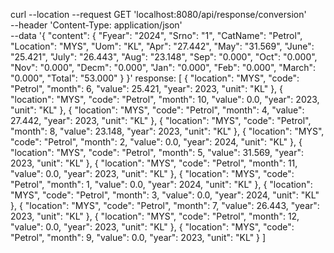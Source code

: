 curl --location --request GET 'localhost:8080/api/response/conversion' \
--header 'Content-Type: application/json' \
--data '{
    "content": {
        "Fyear": "2024",
        "Srno": "1",
        "CatName": "Petrol",
        "Location": "MYS",
        "Uom": "KL",
        "Apr": "27.442",
        "May": "31.569",
        "June": "25.421",
        "July": "26.443",
        "Aug": "23.148",
        "Sep": "0.000",
        "Oct": "0.000",
        "Nov": "0.000",
        "Decm": "0.000",
        "Jan": "0.000",
        "Feb": "0.000",
        "March": "0.000",
        "Total": "53.000"
    }
}'
response:
[
    {
        "location": "MYS",
        "code": "Petrol",
        "month": 6,
        "value": 25.421,
        "year": 2023,
        "unit": "KL"
    },
    {
        "location": "MYS",
        "code": "Petrol",
        "month": 10,
        "value": 0.0,
        "year": 2023,
        "unit": "KL"
    },
    {
        "location": "MYS",
        "code": "Petrol",
        "month": 4,
        "value": 27.442,
        "year": 2023,
        "unit": "KL"
    },
    {
        "location": "MYS",
        "code": "Petrol",
        "month": 8,
        "value": 23.148,
        "year": 2023,
        "unit": "KL"
    },
    {
        "location": "MYS",
        "code": "Petrol",
        "month": 2,
        "value": 0.0,
        "year": 2024,
        "unit": "KL"
    },
    {
        "location": "MYS",
        "code": "Petrol",
        "month": 5,
        "value": 31.569,
        "year": 2023,
        "unit": "KL"
    },
    {
        "location": "MYS",
        "code": "Petrol",
        "month": 11,
        "value": 0.0,
        "year": 2023,
        "unit": "KL"
    },
    {
        "location": "MYS",
        "code": "Petrol",
        "month": 1,
        "value": 0.0,
        "year": 2024,
        "unit": "KL"
    },
    {
        "location": "MYS",
        "code": "Petrol",
        "month": 3,
        "value": 0.0,
        "year": 2024,
        "unit": "KL"
    },
    {
        "location": "MYS",
        "code": "Petrol",
        "month": 7,
        "value": 26.443,
        "year": 2023,
        "unit": "KL"
    },
    {
        "location": "MYS",
        "code": "Petrol",
        "month": 12,
        "value": 0.0,
        "year": 2023,
        "unit": "KL"
    },
    {
        "location": "MYS",
        "code": "Petrol",
        "month": 9,
        "value": 0.0,
        "year": 2023,
        "unit": "KL"
    }
]
